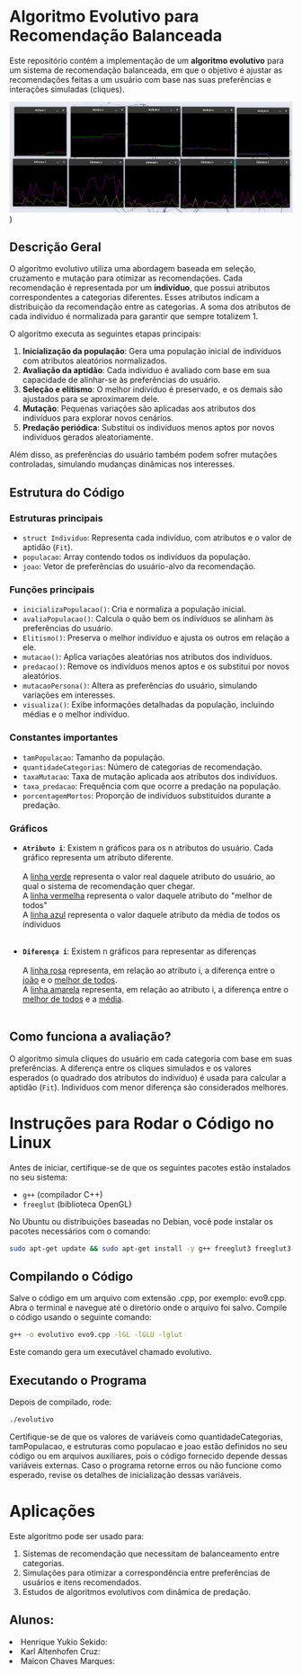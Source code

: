 # Algoritmo Evolutivo para Recomendação Balanceada

Este repositório contém a implementação de um **algoritmo evolutivo** para um sistema de recomendação balanceada, em que o objetivo é ajustar as recomendações feitas a um usuário com base nas suas preferências e interações simuladas (cliques).

![Descrição da Imagem](https://github.com/MaiconChavesMarques/Algoritmo-Evolutivo-para-Otimizacao-de-Recomendacao/blob/main/Imagens/Captura%20de%20tela%20de%202024-12-11%2016-48-30.png))

## Descrição Geral

O algoritmo evolutivo utiliza uma abordagem baseada em seleção, cruzamento e mutação para otimizar as recomendações. Cada recomendação é representada por um **indivíduo**, que possui atributos correspondentes a categorias diferentes. Esses atributos indicam a distribuição da recomendação entre as categorias. A soma dos atributos de cada indivíduo é normalizada para garantir que sempre totalizem 1.

O algoritmo executa as seguintes etapas principais:

1. **Inicialização da população**: Gera uma população inicial de indivíduos com atributos aleatórios normalizados.
2. **Avaliação da aptidão**: Cada indivíduo é avaliado com base em sua capacidade de alinhar-se às preferências do usuário.
3. **Seleção e elitismo**: O melhor indivíduo é preservado, e os demais são ajustados para se aproximarem dele.
4. **Mutação**: Pequenas variações são aplicadas aos atributos dos indivíduos para explorar novos cenários.
5. **Predação periódica**: Substitui os indivíduos menos aptos por novos indivíduos gerados aleatoriamente.

Além disso, as preferências do usuário também podem sofrer mutações controladas, simulando mudanças dinâmicas nos interesses.

## Estrutura do Código

### Estruturas principais
- `struct Individuo`: Representa cada indivíduo, com atributos e o valor de aptidão (`Fit`).
- `populacao`: Array contendo todos os indivíduos da população.
- `joao`: Vetor de preferências do usuário-alvo da recomendação.

### Funções principais
- `inicializaPopulacao()`: Cria e normaliza a população inicial.
- `avaliaPopulacao()`: Calcula o quão bem os indivíduos se alinham às preferências do usuário.
- `Elitismo()`: Preserva o melhor indivíduo e ajusta os outros em relação a ele.
- `mutacao()`: Aplica variações aleatórias nos atributos dos indivíduos.
- `predacao()`: Remove os indivíduos menos aptos e os substitui por novos aleatórios.
- `mutacaoPersona()`: Altera as preferências do usuário, simulando variações em interesses.
- `visualiza()`: Exibe informações detalhadas da população, incluindo médias e o melhor indivíduo.

### Constantes importantes
- `tamPopulacao`: Tamanho da população.
- `quantidadeCategorias`: Número de categorias de recomendação.
- `taxaMutacao`: Taxa de mutação aplicada aos atributos dos indivíduos.
- `taxa_predacao`: Frequência com que ocorre a predação na população.
- `porcentagemMortos`: Proporção de indivíduos substituídos durante a predação.

### Gráficos
- <strong>`Atributo i`</strong>: Existem n gráficos para os n atributos do usuário. Cada gráfico representa um atributo diferente.<br><br>
A <ins>linha verde</ins> representa o valor real daquele atributo do usuário, ao qual o sistema de recomendação quer chegar. <br> 
A <ins>linha vermelha</ins> representa o valor daquele atributo do "melhor de todos" <br>
A <ins>linha azul</ins> representa o valor daquele atributo da média de todos os índividuos <br><br>

- <strong>`Diferença i`</strong>: Existem n gráficos para representar as diferenças<br><br>
A <ins>linha rosa</ins> representa, em relação ao atributo i,  a diferença entre o <ins>joão</ins> e o <ins>melhor de todos</ins>.<br>
A <ins>linha amarela</ins> representa, em relação ao atributo i, a diferença entre o <ins>melhor de todos</ins> e a <ins> média</ins>.<br><br>

## Como funciona a avaliação?

O algoritmo simula cliques do usuário em cada categoria com base em suas preferências. A diferença entre os cliques simulados e os valores esperados (o quadrado dos atributos do indivíduo) é usada para calcular a aptidão (`Fit`). Indivíduos com menor diferença são considerados melhores.

# Instruções para Rodar o Código no Linux

Antes de iniciar, certifique-se de que os seguintes pacotes estão instalados no seu sistema:
- `g++` (compilador C++)
- `freeglut` (biblioteca OpenGL)

No Ubuntu ou distribuições baseadas no Debian, você pode instalar os pacotes necessários com o comando:
```bash
sudo apt-get update && sudo apt-get install -y g++ freeglut3 freeglut3-dev
```
## Compilando o Código

Salve o código em um arquivo com extensão .cpp, por exemplo: evo9.cpp.
Abra o terminal e navegue até o diretório onde o arquivo foi salvo.
Compile o código usando o seguinte comando:

```bash
g++ -o evolutivo evo9.cpp -lGL -lGLU -lglut
```
Este comando gera um executável chamado evolutivo.

## Executando o Programa

Depois de compilado, rode:
```bash
./evolutivo
```
Certifique-se de que os valores de variáveis como quantidadeCategorias, tamPopulacao, e estruturas como populacao e joao estão definidos no seu código ou em arquivos auxiliares, pois o código fornecido depende dessas variáveis externas.
Caso o programa retorne erros ou não funcione como esperado, revise os detalhes de inicialização dessas variáveis.

# Aplicações

Este algoritmo pode ser usado para:
1. Sistemas de recomendação que necessitam de balanceamento entre categorias.
2. Simulações para otimizar a correspondência entre preferências de usuários e itens recomendados.
3. Estudos de algoritmos evolutivos com dinâmica de predação.

## Alunos:
<li> Henrique Yukio Sekido: </li>
<li> Karl Altenhofen Cruz: </li>
<li> Maicon Chaves Marques: </li>
